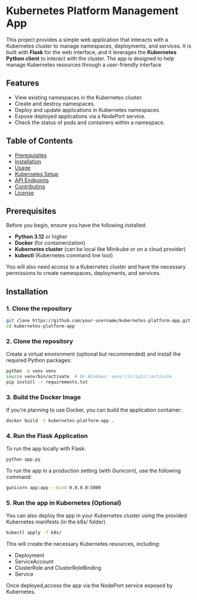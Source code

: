 # Kubernetes Platform Management App

This project provides a simple web application that interacts with a Kubernetes cluster to manage namespaces, deployments, and services. It is built with **Flask** for the web interface, and it leverages the **Kubernetes Python client** to interact with the cluster. The app is designed to help manage Kubernetes resources through a user-friendly interface.

## Features

- View existing namespaces in the Kubernetes cluster.
- Create and destroy namespaces.
- Deploy and update applications in Kubernetes namespaces.
- Expose deployed applications via a NodePort service.
- Check the status of pods and containers within a namespace.

## Table of Contents

- [Prerequisites](#prerequisites)
- [Installation](#installation)
- [Usage](#usage)
- [Kubernetes Setup](#kubernetes-setup)
- [API Endpoints](#api-endpoints)
- [Contributing](#contributing)
- [License](#license)

## Prerequisites

Before you begin, ensure you have the following installed:

- **Python 3.12** or higher
- **Docker** (for containerization)
- **Kubernetes cluster** (can be local like Minikube or on a cloud provider)
- **kubectl** (Kubernetes command line tool)

You will also need access to a Kubernetes cluster and have the necessary permissions to create namespaces, deployments, and services.

## Installation

### 1. Clone the repository

```bash
git clone https://github.com/your-username/kubernetes-platform-app.git
cd kubernetes-platform-app
```

### 2. Clone the repository
Create a virtual environment (optional but recommended) and install the required Python packages:

```bash
python -m venv venv
source venv/bin/activate  # On Windows: venv\\Scripts\\activate
pip install -r requirements.txt
```

### 3. Build the Docker Image
If you're planning to use Docker, you can build the application container:
```bash
docker build -t kubernetes-platform-app .
```

### 4. Run the Flask Application
To run the app locally with Flask:
```bash
python app.py
```

To run the app in a production setting (with Gunicorn), use the following command:
```bash
gunicorn app:app --bind 0.0.0.0:5000
```

### 5. Run the app in Kubernetes (Optional)
You can also deploy the app in your Kubernetes cluster using the provided Kubernetes manifests (in the k8s/ folder).

```bash
kubectl apply -f k8s/
```

This will create the necessary Kubernetes resources, including:
- Deployment
- ServiceAccount
- ClusterRole and ClusterRoleBinding
- Service

Once deployed,access the app via the NodePort service exposed by Kubernetes.